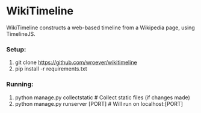 WikiTimeline
============

WikiTimeline constructs a web-based timeline from a Wikipedia page, using TimelineJS.

### Setup:

1) git clone https://github.com/wroever/wikitimeline
2) pip install -r requirements.txt

### Running:

1) python manage.py collectstatic # Collect static files (if changes made)
2) python manage.py runserver [PORT] # Will run on localhost:[PORT]
